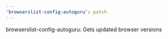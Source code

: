 ```yaml
---
'browserslist-config-autoguru': patch
---
```


browserslist-config-autoguru: Gets updated browser versions
